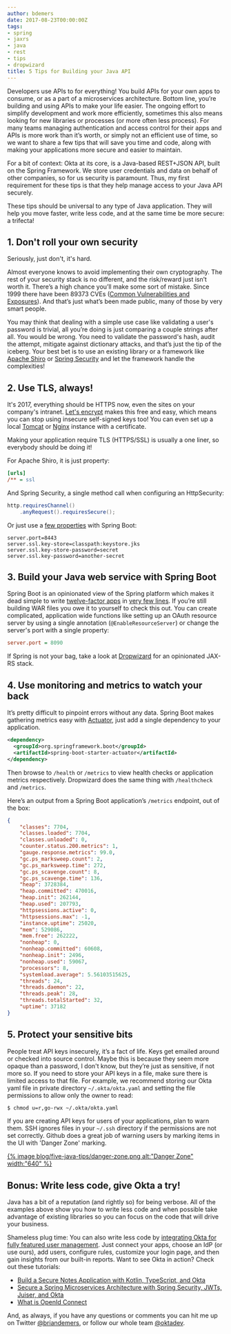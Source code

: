 ```yaml
---
author: bdemers
date: 2017-08-23T00:00:00Z
tags:
- spring
- jaxrs
- java
- rest
- tips
- dropwizard
title: 5 Tips for Building your Java API
---
```


Developers use APIs to for everything! You build APIs for your own apps to consume, or as a part of a microservices architecture. Bottom line, you’re building and using APIs to make your life easier. The ongoing effort to simplify development and work more efficiently, sometimes this also means looking for new libraries or processes (or more often less process). For many teams managing authentication and access control for their apps and APIs is more work than it’s worth, or simply not an efficient use of time, so we want to share a few tips that will save you time and code, along with making your applications more secure and easier to maintain. 

For a bit of context: Okta at its core, is a Java-based REST+JSON API, built on the Spring Framework. We store user credentials and data on behalf of other companies, so for us security is paramount. Thus, my first requirement for these tips is that they help manage access to your Java API securely.

These tips should be universal to any type of Java application. They will help you move faster, write less code, and at the same time be more secure: a trifecta!

## 1. Don't roll your own security

Seriously, just don't, it's hard. 

Almost everyone knows to avoid implementing their own cryptography. The rest of your security stack is no different, and the risk/reward just isn’t worth it. There’s a high chance you’ll make some sort of mistake. Since 1999 there have been 89373 CVEs ([Common Vulnerabilities and Exposures](https://cve.mitre.org/)). And that’s just what’s been made public, many of those by very smart people. 

You may think that dealing with a simple use case like validating a user's password is trivial, all you’re doing is just comparing a couple strings after all. You would be wrong. You need to validate the password's hash, audit the attempt, mitigate against dictionary attacks, and that’s just the tip of the iceberg. Your best bet is to use an existing library or a framework like [Apache Shiro](https://shiro.apache.org) or [Spring Security](https://projects.spring.io/spring-security/) and let the framework handle the complexities!

## 2. Use TLS, always!

It's 2017, everything should be HTTPS now, even the sites on your company's intranet. [Let's encrypt](https://letsencrypt.org/) makes this free and easy, which means you can stop using insecure self-signed keys too! You can even set up a local [Tomcat](https://community.letsencrypt.org/t/configuring-lets-encrypt-with-tomcat-6-x-and-7-x/32416) or [Nginx](https://www.digitalocean.com/community/tutorials/how-to-secure-nginx-with-let-s-encrypt-on-ubuntu-16-04) instance with a certificate. 

Making your application require TLS (HTTPS/SSL) is usually a one liner, so everybody should be doing it!

For Apache Shiro, it is just property:
```ini
[urls]
/** = ssl
```

And Spring Security, a single method call when configuring an HttpSecurity:
```java
http.requiresChannel()
    .anyRequest().requiresSecure(); 
```

Or just use a [few properties](https://docs.spring.io/spring-boot/docs/current/reference/html/howto-embedded-servlet-containers.html#howto-configure-ssl) with Spring Boot:

```properties
server.port=8443
server.ssl.key-store=classpath:keystore.jks
server.ssl.key-store-password=secret
server.ssl.key-password=another-secret
```

## 3. Build your Java web service with Spring Boot

Spring Boot is an opinionated view of the Spring platform which makes it dead simple to write [twelve-factor apps](https://12factor.net/) in [very few lines](https://virtualjug.com/building-robust-apis-and-apps-with-spring-boot-and-angular/). If you’re still building WAR files you owe it to yourself to check this out. You can create complicated, application wide functions like setting up an OAuth resource server by using a single annotation (`@EnableResourceServer`) or change the server's port with a single property:
```ini
server.port = 8090
```

If Spring is not your bag, take a look at [Dropwizard](http://www.dropwizard.io/1.1.2/docs/) for an opinionated JAX-RS stack.

## 4. Use monitoring and metrics to watch your back

It’s pretty difficult to pinpoint errors without any data. Spring Boot makes gathering metrics easy with [Actuator](https://spring.io/blog/2017/08/22/introducing-actuator-endpoints-in-spring-boot-2-0), just add a single dependency to your application.

```xml
<dependency>
  <groupId>org.springframework.boot</groupId>
  <artifactId>spring-boot-starter-actuator</artifactId>
</dependency>
```

Then browse to `/health` or `/metrics` to view health checks or application metrics respectively. Dropwizard does the same thing with `/healthcheck` and `/metrics`.

Here’s an output from a Spring Boot application’s `/metrics` endpoint, out of the box:

```json
{
    "classes": 7704,
    "classes.loaded": 7704,
    "classes.unloaded": 0,
    "counter.status.200.metrics": 1,
    "gauge.response.metrics": 99.0,
    "gc.ps_marksweep.count": 2,
    "gc.ps_marksweep.time": 272,
    "gc.ps_scavenge.count": 8,
    "gc.ps_scavenge.time": 136,
    "heap": 3728384,
    "heap.committed": 470016,
    "heap.init": 262144,
    "heap.used": 207793,
    "httpsessions.active": 0,
    "httpsessions.max": -1,
    "instance.uptime": 25020,
    "mem": 529086,
    "mem.free": 262222,
    "nonheap": 0,
    "nonheap.committed": 60608,
    "nonheap.init": 2496,
    "nonheap.used": 59067,
    "processors": 8,
    "systemload.average": 5.56103515625,
    "threads": 24,
    "threads.daemon": 22,
    "threads.peak": 28,
    "threads.totalStarted": 32,
    "uptime": 37182
}

```

## 5. Protect your sensitive bits

People treat API keys insecurely, it’s a fact of life. Keys get emailed around or checked into source control. Maybe this is because they seem more opaque than a password, I don't know, but they’re just as sensitive, if not more so. If you need to store your API keys in a file, make sure there is limited access to that file. For example, we recommend storing our Okta yaml file in private directory `~/.okta/okta.yaml` and setting the file permissions to allow only the owner to read:

```bash
$ chmod u=r,go-rwx ~/.okta/okta.yaml
```

If you are creating API keys for users of your applications, plan to warn them. SSH ignores files in your `~/.ssh` directory if the permissions are not set correctly. Github does a great job of warning users by marking items in the UI with 'Danger Zone' marking.

<a href="https://www.youtube.com/watch?v=yK0P1Bk8Cx4" target="_blank">
{% image blog/five-java-tips/danger-zone.png alt:"Danger Zone" width:"640" %}
</a>

## Bonus: Write less code, give Okta a try!

Java has a bit of a reputation (and rightly so) for being verbose. All of the examples above show you how to write less code and when possible take advantage of existing libraries so you can focus on the code that will drive your business.

Shameless plug time: You can also write less code by [integrating Okta for fully featured user management](https://developer.okta.com/signup/). Just connect your apps, choose an IdP (or use ours), add users, configure rules, customize your login page, and then gain insights from our built-in reports. Want to see Okta in action? Check out these tutorials:

* [Build a Secure Notes Application with Kotlin, TypeScript, and Okta](https://scotch.io/tutorials/build-a-secure-notes-application-with-kotlin-typescript-and-okta)
* [Secure a Spring Microservices Architecture with Spring Security, JWTs, Juiser, and Okta](https://developer.okta.com/blog/2017/08/08/secure-spring-microservices)
* [What is OpenId Connect](https://developer.okta.com/blog/2017/07/25/oidc-primer-part-1)

And, as always, if you have any questions or comments you can hit me up on Twitter [@briandemers](https://twitter.com/briandemers), or follow our whole team [@oktadev](https://twitter.com/OktaDev).
